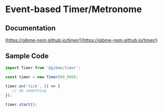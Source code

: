 # Event-based Timer/Metronome

## Documentation

[https://gibme-npm.github.io/timer/](https://gibme-npm.github.io/timer/)

## Sample Code

```typescript
import Timer from '@gibme/timer';

const timer = new Timer(60_000);

timer.on('tick', () => {
   // do something 
});

timer.start();
```
